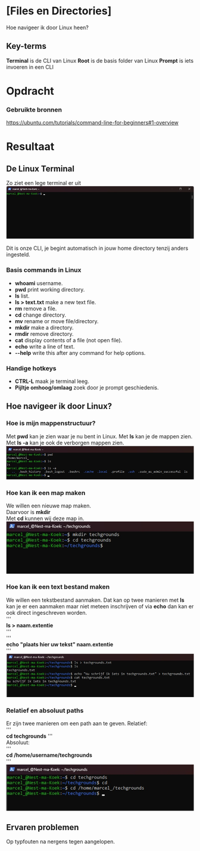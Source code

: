 # [Files en Directories]
Hoe navigeer ik door Linux heen?


## Key-terms  
**Terminal** is de CLI van Linux
**Root** is de basis folder van Linux
**Prompt** is iets invoeren in een CLI


# Opdracht  
### Gebruikte bronnen  
https://ubuntu.com/tutorials/command-line-for-beginners#1-overview

# Resultaat  
## De Linux Terminal  
Zo ziet een lege terminal er uit    
![Screenshot empty terminal](../00_includes/LNX-02%20Files%20and%20directories/Linux-Terminal-Empty.jpg)


Dit is onze CLI, je begint automatisch in jouw home directory tenzij anders ingesteld.


### Basis commands in Linux
- **whoami** username.
- **pwd** print working directory.
- **ls** list.
- **ls > text.txt** make a new text file.
- **rm** remove a file.
- **cd** change directory.
- **mv** rename or move file/directory.
- **mkdir** make a directory.
- **rmdir** remove directory.
- **cat** display contents of a file (not open file).
- **echo** write a line of text.
- **--help** write this after any command for help options.


### Handige hotkeys
- **CTRL-L** maak je terminal leeg.
- **Pijltje omhoog/omlaag** zoek door je prompt geschiedenis.

## Hoe navigeer ik door Linux?
### Hoe is mijn mappenstructuur?
Met **pwd** kan je zien waar je nu bent in Linux.
Met **ls** kan je de mappen zien.
Met **ls -a** kan je ook de verborgen mappen zien.
![screenshot linux home list](../00_includes/LNX-02%20Files%20and%20directories/Linux-home-list.jpg)


### Hoe kan ik een map maken
We willen een nieuwe map maken.  
Daarvoor is **mkdir <naam van map>**  
Met **cd <naam van map>** kunnen wij deze map in.  
![screenshot linux nieuwe map](../00_includes/LNX-02%20Files%20and%20directories/Linux-Nieuwe-Map.jpg)


### Hoe kan ik een text bestand maken
We willen een tekstbestand aanmaken.
Dat kan op twee manieren met **ls** kan je er een aanmaken maar niet meteen inschrijven of via **echo** dan kan er ook direct ingeschreven worden.  
'''  
**ls > naam.extentie**  
'''  
'''  
**echo "plaats hier uw tekst" naam.extentie**  
'''  
![screenshot linux new doc](../00_includes/LNX-02%20Files%20and%20directories/Linux-New-Doc.jpg)


### Relatief en absoluut paths
Er zijn twee manieren om een path aan te geven.
Relatief:  
'''  
**cd techgrounds**
'''  
Absoluut:  
'''  
**cd /home/username/techgrounds**  
'''  
![Screenshot linux pathing](../00_includes/LNX-02%20Files%20and%20directories/Linux-Pathing.jpg)

## Ervaren problemen  
Op typfouten na nergens tegen aangelopen.
